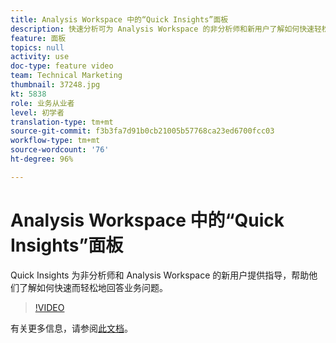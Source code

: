 ```yaml
---
title: Analysis Workspace 中的“Quick Insights”面板
description: 快速分析可为 Analysis Workspace 的非分析师和新用户了解如何快速轻松地回答业务问题提供指导。
feature: 面板
topics: null
activity: use
doc-type: feature video
team: Technical Marketing
thumbnail: 37248.jpg
kt: 5838
role: 业务从业者
level: 初学者
translation-type: tm+mt
source-git-commit: f3b3fa7d91b0cb21005b57768ca23ed6700fcc03
workflow-type: tm+mt
source-wordcount: '76'
ht-degree: 96%

---
```



# Analysis Workspace 中的“Quick Insights”面板

Quick Insights 为非分析师和 Analysis Workspace 的新用户提供指导，帮助他们了解如何快速而轻松地回答业务问题。

>[!VIDEO](https://video.tv.adobe.com/v/37248/?quality=12&learn=on)

有关更多信息，请参阅[此文档](https://docs.adobe.com/content/help/zh-Hans/analytics/analyze/analysis-workspace/panels/quickinsight.html)。
